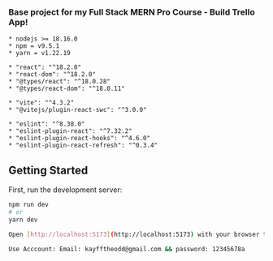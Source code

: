 ### Base project for my Full Stack MERN Pro Course - Build Trello App!

```
* nodejs >= 18.16.0
* npm = v9.5.1
* yarn = v1.22.19

* "react": "^18.2.0"
* "react-dom": "^18.2.0"
* "@types/react": "^18.0.28"
* "@types/react-dom": "^18.0.11"

* "vite": "^4.3.2"
* "@vitejs/plugin-react-swc": "^3.0.0"

* "eslint": "^8.38.0"
* "eslint-plugin-react": "^7.32.2"
* "eslint-plugin-react-hooks": "^4.6.0"
* "eslint-plugin-react-refresh": "^0.3.4"
```

## Getting Started

First, run the development server:

```bash
npm run dev
# or
yarn dev

Open [http://localhost:5173](http://localhost:5173) with your browser to see the result.

Use Acccount: Email: kayfftheodd@gmail.com && password: 12345678a
